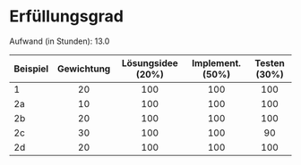 # Erfüllungsgrad

Aufwand (in Stunden): 13.0

| Beispiel  | Gewichtung  | Lösungsidee (20%) | Implement. (50%) | Testen (30%)    |
| --------- | :---------: | :---------------: | :--------------: | :-------------: |
| 1         | 20          | 100               | 100              | 100             |
| 2a        | 10          | 100               | 100              | 100             |
| 2b        | 20          | 100               | 100              | 100             |
| 2c        | 30          | 100               | 100              | 90              |
| 2d        | 20          | 100               | 100              | 100             |
